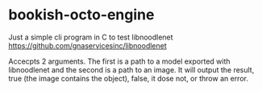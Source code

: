 # bookish-octo-engine
Just a simple cli program in C to test libnoodlenet https://github.com/gnaservicesinc/libnoodlenet

Accecpts 2 arguments. The first is a path to a model exported with libnoodlenet and the second is a path to an image. It will output the result, true (the image contains the object), false, it dose not,  or throw an error.

